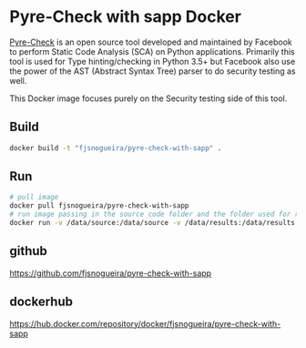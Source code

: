 # Pyre-Check with sapp Docker

[Pyre-Check](https://github.com/facebook/pyre-check) is an open source tool developed and maintained by Facebook to perform Static Code Analysis (SCA) on Python applications.
Primarily this tool is used for Type hinting/checking in Python 3.5+ but Facebook also use the power of the AST (Abstract Syntax Tree) parser to do security testing as well.

This Docker image focuses purely on the Security testing side of this tool.

## Build

```bash
docker build -t "fjsnogueira/pyre-check-with-sapp" .
```

## Run

```bash
# pull image
docker pull fjsnogueira/pyre-check-with-sapp
# run image passing in the source code folder and the folder used for results 
docker run -v /data/source:/data/source -v /data/results:/data/results fjsnogueira/pyre-check-with-sapp
```

## github

https://github.com/fjsnogueira/pyre-check-with-sapp

## dockerhub

https://hub.docker.com/repository/docker/fjsnogueira/pyre-check-with-sapp